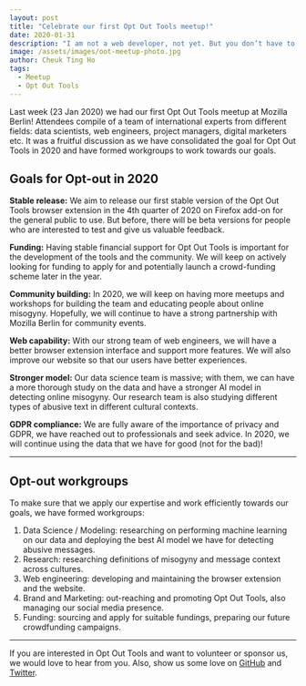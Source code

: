 ```yaml
---
layout: post
title: "Celebrate our first Opt Out Tools meetup!"
date: 2020-01-31
description: "I am not a web developer, not yet. But you don’t have to be a web developer to set up a website with GitHub Pages."
image: /assets/images/oot-meetup-photo.jpg
author: Cheuk Ting Ho
tags:
  - Meetup
  - Opt Out Tools
---
```

Last week (23 Jan 2020) we had our first Opt Out Tools meetup at Mozilla Berlin! Attendees compile of a team of international experts from different fields: data scientists, web engineers, project managers, digital marketers etc. It was a fruitful discussion as we have consolidated the goal for Opt Out Tools in 2020 and have formed workgroups to work towards our goals.

## Goals for Opt-out in 2020

**Stable release:** We aim to release our first stable version of the Opt Out Tools browser extension in the 4th quarter of 2020 on Firefox add-on for the general public to use. But before, there will be beta versions for people who are interested to test and give us valuable feedback.

**Funding:** Having stable financial support for Opt Out Tools is important for the development of the tools and the community. We will keep on actively looking for funding to apply for and potentially launch a crowd-funding scheme later in the year.

**Community building:** In 2020, we will keep on having more meetups and workshops for building the team and educating people about online misogyny. Hopefully, we will continue to have a strong partnership with Mozilla Berlin for community events.

**Web capability:** With our strong team of web engineers, we will have a better browser extension interface and support more features. We will also improve our website so that our users have better experiences.

**Stronger model:** Our data science team is massive; with them, we can have a more thorough study on the data and have a stronger AI model in detecting online misogyny. Our research team is also studying different types of abusive text in different cultural contexts.

**GDPR compliance:** We are fully aware of the importance of privacy and GDPR, we have reached out to professionals and seek advice. In 2020, we will continue using the data that we have for good (not for the bad)!

-------------------

## Opt-out workgroups

To make sure that we apply our expertise and work efficiently towards our goals, we have formed workgroups:

1. Data Science / Modeling: researching on performing machine learning on our data and deploying the best AI model we have for detecting abusive messages.
2. Research: researching definitions of misogyny and message context across cultures.
3. Web engineering: developing and maintaining the browser extension and the website.
4. Brand and Marketing: out-reaching and promoting Opt Out Tools, also managing our social media presence.
5. Funding: sourcing and apply for suitable fundings, preparing our future crowdfunding campaigns.

------------------

If you are interested in Opt Out Tools and want to volunteer or sponsor us, we would love to hear from you. Also, show us some love on [GitHub](https://github.com/opt-out-tools/) and [Twitter](https://twitter.com/optoutools).

